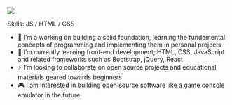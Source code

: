 ![](https://export-download.canva.com/V918s/DAEZWqV918s/36/0/0001-18609421286.png?X-Amz-Algorithm=AWS4-HMAC-SHA256&X-Amz-Credential=AKIAJHKNGJLC2J7OGJ6Q%2F20210320%2Fus-east-1%2Fs3%2Faws4_request&X-Amz-Date=20210320T170534Z&X-Amz-Expires=36496&X-Amz-Signature=6127cfc06e7e73da11868f32199d88700c515fa5299af083ec1bf1d68eb8849a&X-Amz-SignedHeaders=host&response-content-disposition=attachment%3B%20filename%2A%3DUTF-8%27%27GITHUB.COM%252FSOUNDWANDERS.png&response-expires=Sun%2C%2021%20Mar%202021%2003%3A13%3A50%20GMT)


Skills: JS / HTML / CSS

- 🦁 I’m a working on building a solid foundation, learning the fundamental concepts of programming and implementing them in personal projects
- 🌱 I’m currently learning front-end development; HTML, CSS, JavaScript and related frameworks such as Bootstrap, jQuery, React
- ⚡ I’m looking to collaborate on open source projects and educational materials geared towards beginners
- 🎮 I am interested in building open source software like a game console emulator in the future
